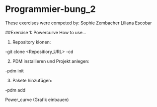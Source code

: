 # Programmier-bung_2
These exercises were competed by:
Sophie Zembacher
Liliana Escobar

##Exercise 1: Powercurve
How to use...

1. Repository klonen:

  -git clone <Repositiory_URL>
  -cd <projektordner>

2. PDM installieren und Projekt anlegen:

  -pdm init

3. Pakete hinzufügen:

  -pdm add

Power_curve (Grafik einbauen)
